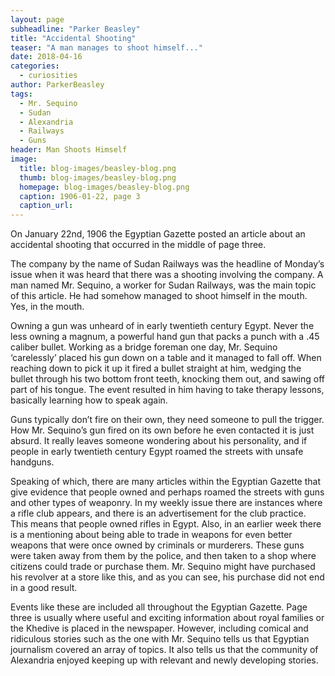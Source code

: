 ```yaml
---
layout: page
subheadline: "Parker Beasley"
title: "Accidental Shooting"
teaser: "A man manages to shoot himself..."
date: 2018-04-16
categories:
  - curiosities
author: ParkerBeasley
tags:
  - Mr. Sequino
  - Sudan
  - Alexandria
  - Railways
  - Guns
header: Man Shoots Himself
image:
  title: blog-images/beasley-blog.png
  thumb: blog-images/beasley-blog.png
  homepage: blog-images/beasley-blog.png
  caption: 1906-01-22, page 3
  caption_url:
---
```

On January 22nd, 1906 the Egyptian Gazette posted an article about an accidental shooting that occurred in the middle of page three.

The company by the name of Sudan Railways was the headline of Monday’s issue when it was heard that there was a shooting involving the company. A man named Mr. Sequino, a worker for Sudan Railways, was the main topic of this article. He had somehow managed to shoot himself in the mouth. Yes, in the mouth.

Owning a gun was unheard of in early twentieth century Egypt. Never the less owning a magnum, a powerful hand gun that packs a punch with a .45 caliber bullet. Working as a bridge foreman one day, Mr. Sequino ‘carelessly’ placed his gun down on a table and it managed to fall off. When reaching down to pick it up it fired a bullet straight at him, wedging the bullet through his two bottom front teeth, knocking them out, and sawing off part of his tongue. The event resulted in him having to take therapy lessons, basically learning how to speak again.

Guns typically don’t fire on their own, they need someone to pull the trigger. How Mr. Sequino’s gun fired on its own before he even contacted it is just absurd. It really leaves someone wondering about his personality, and if people in early twentieth century Egypt roamed the streets with unsafe handguns.

Speaking of which, there are many articles within the Egyptian Gazette that give evidence that people owned and perhaps roamed the streets with guns and other types of weaponry. In my weekly issue there are instances where a rifle club appears, and there is an advertisement for the club practice. This means that people owned rifles in Egypt. Also, in an earlier week there is a mentioning about being able to trade in weapons for even better weapons that were once owned by criminals or murderers. These guns were taken away from them by the police, and then taken to a shop where citizens could trade or purchase them. Mr. Sequino might have purchased his revolver at a store like this, and as you can see, his purchase did not end in a good result.

Events like these are included all throughout the Egyptian Gazette. Page three is usually where useful and exciting information about royal families or the Khedive is placed in the newspaper. However, including comical and ridiculous stories such as the one with Mr. Sequino tells us that Egyptian journalism covered an array of topics. It also tells us that the community of Alexandria enjoyed keeping up with relevant and newly developing stories.  
